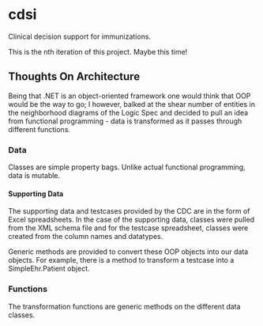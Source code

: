 # cdsi
Clinical decision support for immunizations.

This is the nth iteration of this project. Maybe this time!

## Thoughts On Architecture

Being that .NET is an object-oriented framework one would think that OOP
would be the way to go; I however, balked at the shear number of entities
in the neighborhood diagrams of the Logic Spec and decided to pull an idea
from functional programming - data is transformed as it passes through different
functions.

### Data

Classes are simple property bags. Unlike actual functional programming, data
is mutable.

#### Supporting Data

The supporting data and testcases provided by the CDC are in the form of Excel 
spreadsheets. In the case of the supporting data, classes were pulled from the 
XML schema file and for the testcase spreadsheet, classes were created from the
column names and datatypes.

Generic methods are provided to convert these OOP objects into our data
objects. For example, there is a method to transform a testcase into a 
SimpleEhr.Patient object.

### Functions

The transformation functions are generic methods on the different data classes.
